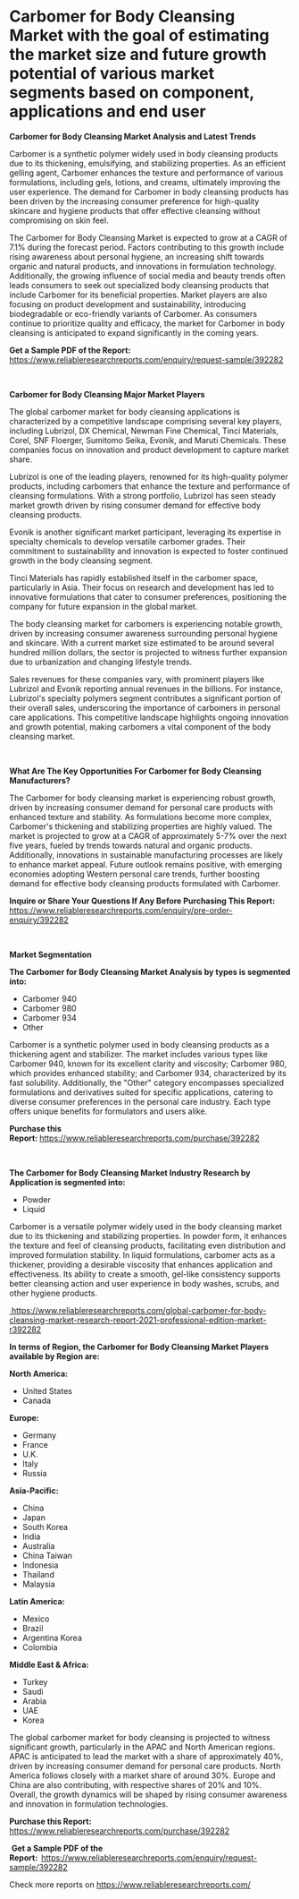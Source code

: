 <p><h1>Carbomer for Body Cleansing Market with the goal of estimating the market size and future growth potential of various market segments based on component, applications and end user</h1></p><p><strong>Carbomer for Body Cleansing Market Analysis and Latest Trends</strong></p>
<p><p>Carbomer is a synthetic polymer widely used in body cleansing products due to its thickening, emulsifying, and stabilizing properties. As an efficient gelling agent, Carbomer enhances the texture and performance of various formulations, including gels, lotions, and creams, ultimately improving the user experience. The demand for Carbomer in body cleansing products has been driven by the increasing consumer preference for high-quality skincare and hygiene products that offer effective cleansing without compromising on skin feel.</p><p>The Carbomer for Body Cleansing Market is expected to grow at a CAGR of 7.1% during the forecast period. Factors contributing to this growth include rising awareness about personal hygiene, an increasing shift towards organic and natural products, and innovations in formulation technology. Additionally, the growing influence of social media and beauty trends often leads consumers to seek out specialized body cleansing products that include Carbomer for its beneficial properties. Market players are also focusing on product development and sustainability, introducing biodegradable or eco-friendly variants of Carbomer. As consumers continue to prioritize quality and efficacy, the market for Carbomer in body cleansing is anticipated to expand significantly in the coming years.</p></p>
<p><strong>Get a Sample PDF of the Report:&nbsp;</strong> <a href="https://www.reliableresearchreports.com/enquiry/request-sample/392282?utm_campaign=3364&utm_medium=2&utm_source=Github&utm_content=ia&utm_term=29032025&utm_id=carbomer-for-body-cleansing">https://www.reliableresearchreports.com/enquiry/request-sample/392282</a></p>
<p>&nbsp;</p>
<p><strong>Carbomer for Body Cleansing Major Market Players</strong></p>
<p><p>The global carbomer market for body cleansing applications is characterized by a competitive landscape comprising several key players, including Lubrizol, DX Chemical, Newman Fine Chemical, Tinci Materials, Corel, SNF Floerger, Sumitomo Seika, Evonik, and Maruti Chemicals. These companies focus on innovation and product development to capture market share.</p><p>Lubrizol is one of the leading players, renowned for its high-quality polymer products, including carbomers that enhance the texture and performance of cleansing formulations. With a strong portfolio, Lubrizol has seen steady market growth driven by rising consumer demand for effective body cleansing products.</p><p>Evonik is another significant market participant, leveraging its expertise in specialty chemicals to develop versatile carbomer grades. Their commitment to sustainability and innovation is expected to foster continued growth in the body cleansing segment.</p><p>Tinci Materials has rapidly established itself in the carbomer space, particularly in Asia. Their focus on research and development has led to innovative formulations that cater to consumer preferences, positioning the company for future expansion in the global market.</p><p>The body cleansing market for carbomers is experiencing notable growth, driven by increasing consumer awareness surrounding personal hygiene and skincare. With a current market size estimated to be around several hundred million dollars, the sector is projected to witness further expansion due to urbanization and changing lifestyle trends.</p><p>Sales revenues for these companies vary, with prominent players like Lubrizol and Evonik reporting annual revenues in the billions. For instance, Lubrizol's specialty polymers segment contributes a significant portion of their overall sales, underscoring the importance of carbomers in personal care applications. This competitive landscape highlights ongoing innovation and growth potential, making carbomers a vital component of the body cleansing market.</p></p>
<p>&nbsp;</p>
<p><strong>What Are The Key Opportunities For Carbomer for Body Cleansing Manufacturers?</strong></p>
<p><p>The Carbomer for body cleansing market is experiencing robust growth, driven by increasing consumer demand for personal care products with enhanced texture and stability. As formulations become more complex, Carbomer's thickening and stabilizing properties are highly valued. The market is projected to grow at a CAGR of approximately 5-7% over the next five years, fueled by trends towards natural and organic products. Additionally, innovations in sustainable manufacturing processes are likely to enhance market appeal. Future outlook remains positive, with emerging economies adopting Western personal care trends, further boosting demand for effective body cleansing products formulated with Carbomer.</p></p>
<p><strong>Inquire or Share Your Questions If Any Before Purchasing This Report:</strong> <a href="https://www.reliableresearchreports.com/enquiry/pre-order-enquiry/392282?utm_campaign=3364&utm_medium=2&utm_source=Github&utm_content=ia&utm_term=29032025&utm_id=carbomer-for-body-cleansing">https://www.reliableresearchreports.com/enquiry/pre-order-enquiry/392282</a></p>
<p>&nbsp;</p>
<p><strong>Market Segmentation</strong></p>
<p><strong>The Carbomer for Body Cleansing Market Analysis by types is segmented into:</strong></p>
<p><ul><li>Carbomer 940</li><li>Carbomer 980</li><li>Carbomer 934</li><li>Other</li></ul></p>
<p><p>Carbomer is a synthetic polymer used in body cleansing products as a thickening agent and stabilizer. The market includes various types like Carbomer 940, known for its excellent clarity and viscosity; Carbomer 980, which provides enhanced stability; and Carbomer 934, characterized by its fast solubility. Additionally, the "Other" category encompasses specialized formulations and derivatives suited for specific applications, catering to diverse consumer preferences in the personal care industry. Each type offers unique benefits for formulators and users alike.</p></p>
<p><strong>Purchase this Report:&nbsp;</strong><a href="https://www.reliableresearchreports.com/purchase/392282?utm_campaign=3364&utm_medium=2&utm_source=Github&utm_content=ia&utm_term=29032025&utm_id=carbomer-for-body-cleansing">https://www.reliableresearchreports.com/purchase/392282</a></p>
<p>&nbsp;</p>
<p><strong>The Carbomer for Body Cleansing Market Industry Research by Application is segmented into:</strong></p>
<p><ul><li>Powder</li><li>Liquid</li></ul></p>
<p><p>Carbomer is a versatile polymer widely used in the body cleansing market due to its thickening and stabilizing properties. In powder form, it enhances the texture and feel of cleansing products, facilitating even distribution and improved formulation stability. In liquid formulations, carbomer acts as a thickener, providing a desirable viscosity that enhances application and effectiveness. Its ability to create a smooth, gel-like consistency supports better cleansing action and user experience in body washes, scrubs, and other hygiene products.</p></p>
<p><a href="https://www.reliableresearchreports.com/global-carbomer-for-body-cleansing-market-research-report-2021-professional-edition-market-r392282?utm_campaign=3364&utm_medium=2&utm_source=Github&utm_content=ia&utm_term=29032025&utm_id=carbomer-for-body-cleansing">&nbsp;https://www.reliableresearchreports.com/global-carbomer-for-body-cleansing-market-research-report-2021-professional-edition-market-r392282</a></p>
<p><strong>In terms of Region, the Carbomer for Body Cleansing Market Players available by Region are:</strong></p>
<p>
    <p> <strong> North America: </strong>
        <ul>
            <li>United States</li>
            <li>Canada</li>
        </ul>
        </p> 
    <p> <strong> Europe: </strong>
        <ul>
            <li>Germany</li>
            <li>France</li>
            <li>U.K.</li>
            <li>Italy</li>
            <li>Russia</li>
        </ul>
        </p> 
    <p> <strong> Asia-Pacific: </strong>
        <ul>
            <li>China</li>
            <li>Japan</li>
            <li>South Korea</li>
            <li>India</li>
            <li>Australia</li>
            <li>China Taiwan</li>
            <li>Indonesia</li>
            <li>Thailand</li>
            <li>Malaysia</li>
        </ul>
        </p> 
    <p> <strong> Latin America: </strong>
        <ul>
            <li>Mexico</li>
            <li>Brazil</li>
            <li>Argentina Korea</li>
            <li>Colombia</li>
        </ul>
        </p> 
    <p> <strong> Middle East & Africa: </strong>
        <ul>
            <li>Turkey</li>
            <li>Saudi</li>
            <li>Arabia</li>
            <li>UAE</li>
            <li>Korea</li>
        </ul>
    </p>
    </p>
<p><p>The global carbomer market for body cleansing is projected to witness significant growth, particularly in the APAC and North American regions. APAC is anticipated to lead the market with a share of approximately 40%, driven by increasing consumer demand for personal care products. North America follows closely with a market share of around 30%. Europe and China are also contributing, with respective shares of 20% and 10%. Overall, the growth dynamics will be shaped by rising consumer awareness and innovation in formulation technologies.</p></p>
<p><strong>Purchase this Report: </strong><a href="https://www.reliableresearchreports.com/purchase/392282?utm_campaign=3364&utm_medium=2&utm_source=Github&utm_content=ia&utm_term=29032025&utm_id=carbomer-for-body-cleansing">https://www.reliableresearchreports.com/purchase/392282</a></p>
<p>&nbsp;<strong>Get a Sample PDF of the Report:&nbsp;&nbsp;</strong><a href="https://www.reliableresearchreports.com/enquiry/request-sample/392282?utm_campaign=3364&utm_medium=2&utm_source=Github&utm_content=ia&utm_term=29032025&utm_id=carbomer-for-body-cleansing">https://www.reliableresearchreports.com/enquiry/request-sample/392282</a></p>
<p><strong></strong></p>
<p>Check more reports on <a href="https://www.reliableresearchreports.com/?utm_campaign=3364&utm_medium=2&utm_source=Github&utm_content=ia&utm_term=29032025&utm_id=carbomer-for-body-cleansing">https://www.reliableresearchreports.com/</a></p>